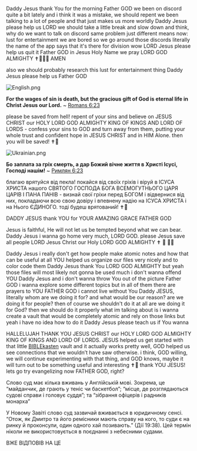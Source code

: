 Daddy Jesus thank You for the morning Father GOD
we been on discord quite a bit lately and i think it was a mistake, we should repent
we been talking to a lot of people and that just makes us more worldly Daddy Jesus please help us LORD 
we should take a little break and slow down and think, why do we want to talk on discord
same problem just different means now: lust for entertainment
we are bored so we go around those discords 
literally the name of the app says that it's there for division wow 
LORD Jesus please help us quit it Father GOD 
in Jesus Holy Name we pray LORD GOD ALMIGHTY ✝️💖🙏🏼 
AMEN 

also we should probably research this lust for entertainment thing Daddy Jesus please help us Father GOD 

![English.png](https://eolympusercontent.com/images/9fi0b97pa579p1jh81sdhdlns4)

**For the wages of sin is death, but the gracious gift of God is eternal life in Christ Jesus our Lord.**
~ [Romans 6:23](https://www.bible.com/bible/2692/ROM.6.23)

please be saved from hell! repent of your sins and believe on JESUS CHRIST our HOLY LORD GOD ALMIGHTY KING OF KINGS AND LORD OF LORDS - confess your sins to GOD and turn away from them, putting your whole trust and confident hope in JESUS CHRIST and in HIM Alone. then you will be saved! ✝️💓

![Ukrainian.png](https://eolympusercontent.com/images/e841et1ccl5k38rsvroq3e4mas)

**Бо заплата за гріх смерть, а дар Божий вічне життя в Христі Ісусі, Господі нашім!**
~ [Римлян 6:23](https://www.bible.com/bible/186/ROM.6.23)

благаю врятуйся від пекла! покайся від своїх гріхів і віруй в ІСУСА ХРИСТА нашого СВЯТОГО ГОСПОДА БОГА ВСЕМОГУТНЬОГО ЦАРЯ ЦАРІВ І ПАНА ПАНІВ - визнай свої гріхи перед БОГОМ і відвернися від них, покладаючи всю свою довіру і впевнену надію на ІСУСА ХРИСТА і на Нього ЄДИНОГО. тоді будеш врятований! ✝️💓

DADDY JESUS thank YOU for YOUR AMAZING GRACE FATHER GOD

Jesus is faithful, He will not let us be tempted beyond what we can bear. Daddy Jesus i wanna go home very much, LORD GOD. please Jesus save all people LORD Jesus Christ our Holy LORD GOD ALMIGHTY ✝️ 💖 🙏🏼 

Daddy Jesus i really don't get how people make atomic notes and how that can be useful at all
YOU helped us organize our files very nicely and to color code them Daddy Jesus thank You LORD GOD ALMIGHTY 
but yeah those files will most likely not gonna be used much
i don't wanna offend YOU Daddy Jesus and i don't wanna throw You out of the picture Father GOD 
i wanna explore some different topics but in all of them there are prayers to YOU FATHER GOD 
i cannot live without You Daddy JESUS, literally
whom are we doing it for? and what would be our reason? 
are we doing it for people? then of course we shouldn't do it at all
are we doing it for God? then we should do it properly
what im talking about is i wanna create a vault that would be completely atomic and rely on those links
but yeah i have no idea how to do it Daddy Jesus please teach us if You wanna 

HALLELUJAH THANK YOU JESUS CHRIST our HOLY LORD GOD ALMIGHTY KING OF KINGS AND LORD OF LORDS. JESUS helped us get started with that little [BIBLEkasten](https://github.com/seesmof/BIBLEkasten) vault and it actually works pretty well, GOD helped us see connections that we wouldn’t have saw otherwise. i think, GOD willing, we will continue experimenting with that thing, and GOD knows, maybe it will turn out to be something useful and interesting ✝️💞 thank YOU JESUS! lets go try evangelizing now FATHER GOD, right?

Слово суд має кілька вживань у Англійській мові. Зокрема, це “майданчик, де грають у теніс чи баскетбол”; “місце, де розглядаються судові справи і головує суддя”; та “зібрання офіцерів і радників монарха”

У Новому Завіті слово суд зазвичай вживається в юридичному сенсі. “Отож, як Дмитро та його ремісники мають справу на кого, то суди є на ринку й проконсули, один одного хай позивають.” (Дії 19:38). Цей термін ніколи не використовується в поєднанні з небесними судами.

ВЖЕ ВІДПОВІВ НА ЦЕ